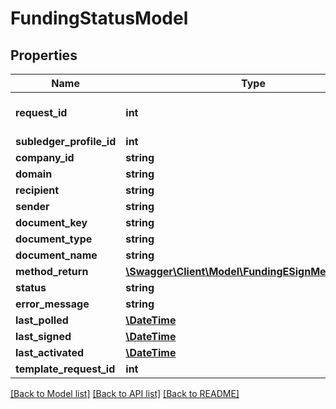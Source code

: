 # FundingStatusModel

## Properties
Name | Type | Description | Notes
------------ | ------------- | ------------- | -------------
**request_id** | **int** | The unique ID number of this funding request | [optional] 
**subledger_profile_id** | **int** | SubledgerProfileID | [optional] 
**company_id** | **string** | CompanyID | [optional] 
**domain** | **string** | Domain | [optional] 
**recipient** | **string** | Recipient | [optional] 
**sender** | **string** | Sender | [optional] 
**document_key** | **string** | DocumentKey | [optional] 
**document_type** | **string** | DocumentType | [optional] 
**document_name** | **string** | DocumentName | [optional] 
**method_return** | [**\Swagger\Client\Model\FundingESignMethodReturn**](FundingESignMethodReturn.md) | MethodReturn | [optional] 
**status** | **string** | Status | [optional] 
**error_message** | **string** | ErrorMessage | [optional] 
**last_polled** | [**\DateTime**](\DateTime.md) | LastPolled | [optional] 
**last_signed** | [**\DateTime**](\DateTime.md) | LastSigned | [optional] 
**last_activated** | [**\DateTime**](\DateTime.md) | LastActivated | [optional] 
**template_request_id** | **int** | TemplateRequestId | [optional] 

[[Back to Model list]](../README.md#documentation-for-models) [[Back to API list]](../README.md#documentation-for-api-endpoints) [[Back to README]](../README.md)


